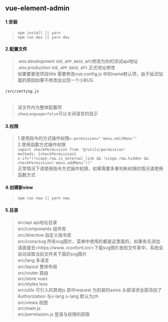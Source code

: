 ## vue-element-admin
#### 1.安装
>`npm install || yarn`   
`npm run dev || yarn dev`
#### 2.配置文件
>.env.development `VUE_APP_BASE_API`修改为你的测试api地址  
.env.production  `VUE_APP_BASE_API` 正式地址修改  
如果要更改项目title 需要修改vue.config.js 中的name默认项，由于延迟加载的原因如果不修改会出现一个小BUG
###### `/src/setting.js`  
>该文件内为整体配置项  
`showLanguage=false`可以关闭语言的显示
#### 3.权限
>1.使用指令的方式操作权限`v-permission="'menu.editMenu'"`  
2.使用函数方式操作权限  
`import checkPermission from '@/utils/permission'`  
`methods: {checkPermission}`  
`v-if="(!scope.row.is_external_link && !scope.row.hidden && checkPermission('menu.addMenu'))"`  
正常情况下请使用指令方式操作权限，如果需要多重判断权限的情况请使用函数方式
#### 4.创建新view
>`npm run new || yarn new`
#### 5.目录　
>src/api api地址目录  
src/components 组件库  
src/directive 自定义指令库  
src/icons/svg 所有svg图片，菜单中使用的都是这里面的，如果有先添加请直接去<https://www. iconfont.cn/>下载svg图片放到文件家中，系统会自动读取当前文件夹下面的svg图片  
src/lang 多语言  
src/layout 整体布局  
src/router 路由  
src/store vuex   
src/styles less  
src/utils 可引入的其他js 其中request 为封装的axios 头部请求全部添加了Authorization 与x-lang  x-lang 默认为zh  
src/views 视图  
src/main.js  
src/permission.js 登录与权限的获取  

